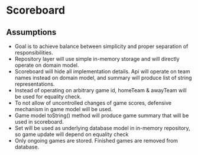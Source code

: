 # Scoreboard

## Assumptions
* Goal is to achieve balance between simplicity and proper separation of responsibilities.
* Repository layer will use simple in-memory storage and will directly operate on domain model.
* Scoreboard will hide all implementation details. Api will operate on team names instead on domain model, and summary will produce list of string representations.
* Instead of operating on arbitrary game id, homeTeam & awayTeam will be used for equality check.
* To not allow of uncontrolled changes of game scores, defensive mechanism in game model will be used.
* Game model toString() method will produce game summary that will be used in scoreboard.
* Set will be used as underlying database model in in-memory repository, so game update will depend on equality check
* Only ongoing games are stored. Finished games are removed from database.
